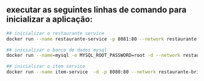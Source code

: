 ## executar as seguintes linhas de comando para inicializar a aplicação:

```bash
## inicializar o restaurante service
docker run --name restaurante-service -p 8081:80 --network restaurante-bridge restauranteservice:1.4
```

```bash
## inicializar o banco de dados mysql
docker run --name=mysql -e MYSQL_ROOT_PASSWORD=root -d --network restaurante-bridge mysql:5.6
```

```bash
## inicializar o item service
docker run --name item-service  -d -p 8080:80 --network restaurante-bridge itemservice:1.1
```
